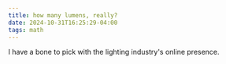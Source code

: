 ```yaml
---
title: how many lumens, really?
date: 2024-10-31T16:25:29-04:00
tags: math
---
```


I have a bone to pick with the lighting industry's online presence.